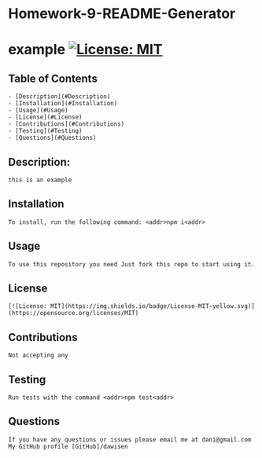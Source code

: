 # Homework-9-README-Generator

  # example [![License: MIT](https://img.shields.io/badge/License-MIT-yellow.svg)](https://opensource.org/licenses/MIT)
  
  ## Table of Contents
    - [Description](#Description)
    - [Installation](#Installation)
    - [Usage](#Usage)
    - [License](#License)
    - [Contributions](#Contributions)
    - [Testing](#Testing)
    - [Questions](#Questions)
  ## Description:
    this is an example
  ## Installation
    To install, run the following command: <addr>npm i<addr>
  ## Usage
    To use this repository you need Just fork this repo to start using it.
  ## License
    [![License: MIT](https://img.shields.io/badge/License-MIT-yellow.svg)](https://opensource.org/licenses/MIT)
  ## Contributions
    Not accepting any
  ## Testing
    Run tests with the command <addr>npm test<addr>
  ## Questions
    If you have any questions or issues please email me at dani@gmail.com
    My GitHub profile [GitHub]/dawisen
  
